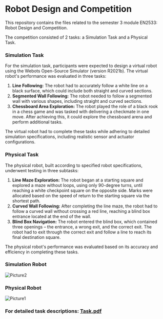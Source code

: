 # Robot Design and Competition

This repository contains the files related to the semester 3 module EN2533: Robot Design and Competition. 

The competition consisted of 2 tasks: a Simulation Task and a Physical Task.


### Simulation Task

For the simulation task, participants were expected to design a virtual robot using the Webots Open-Source Simulator (version R2021b). The virtual robot's performance was evaluated in three tasks:

1.  **Line Following:** The robot had to accurately follow a white line on a black surface, which could include both straight and curved sections.
2.  **Segmented Wall Following:** The robot needed to follow a segmented wall with various shapes, including straight and curved sections.
3.  **Chessboard Area Exploration:** The robot played the role of a black rook in a chess game and was tasked with delivering a checkmate in one move. After achieving this, it could explore the chessboard arena and perform additional tasks.

The virtual robot had to complete these tasks while adhering to detailed simulation specifications, including realistic sensor and actuator configurations.

### Physical Task

The physical robot, built according to specified robot specifications, underwent testing in three subtasks:

1.  **Line Maze Exploration:** The robot began at a starting square and explored a maze without loops, using only 90-degree turns, until reaching a white checkpoint square on the opposite side. Marks were allocated based on the speed of return to the starting square via the shortest path.
2.  **Curved Wall Following:** After completing the line maze, the robot had to follow a curved wall without crossing a red line, reaching a blind box entrance located at the end of the wall.
3.  **Blind Box Navigation:** The robot entered the blind box, which contained three openings – the entrance, a wrong exit, and the correct exit. The robot had to exit through the correct exit and follow a line to reach its final destination square.

The physical robot's performance was evaluated based on its accuracy and efficiency in completing these tasks.

### Simulation Robot
![Picture2](https://github.com/randika-perera/Robot-Design-and-Competition/assets/129817316/ef5d01e9-dd5b-492d-94df-f18494dd80bc)

### Physical Robot

![Picture1](https://github.com/randika-perera/Robot-Design-and-Competition/assets/129817316/8b6264a5-b888-4a7a-bd48-ea3ae8c5fe99)

### For detailed task descriptions: [Task.pdf](https://github.com/randika-perera/Robot-Design-and-Competition/blob/main/EN2533%20Task%20Description.pdf)
